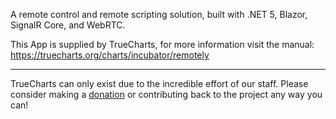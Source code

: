 A remote control and remote scripting solution, built with .NET 5, Blazor, SignalR Core, and WebRTC.

This App is supplied by TrueCharts, for more information visit the manual: https://truecharts.org/charts/incubator/remotely

---

TrueCharts can only exist due to the incredible effort of our staff.
Please consider making a [donation](https://truecharts.org/docs/about/sponsor) or contributing back to the project any way you can!
